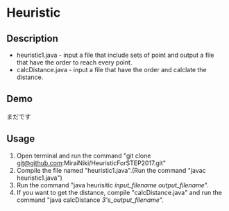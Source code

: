 Heuristic
====

## Description
* heuristic1.java - input a file that include sets of point and output a file that have the order to reach every point.
* calcDistance.java - input a file that have the order and calclate the distance. 
## Demo
まだです
## Usage
1. Open terminal and run the command "git clone git@github.com:MiraiNiki/HeuristicForSTEP2017.git"
2. Compile the file named "heuristic1.java".(Run the command "javac heuristic1.java")
3. Run the command "java heurisitic *input_filename* *output_filename*".
4. If you want to get the distance, compile "calcDistance.java" and run the command "java calcDistance *3's_output_filename*".

